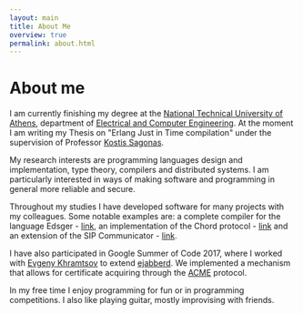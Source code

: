 ```yaml
---
layout: main
title: About Me
overview: true
permalink: about.html
---
```


# About me

I am currently finishing my degree at the [National Technical University of Athens](https://www.ntua.gr/en/), department of [Electrical and Computer Engineering](https://www.ece.ntua.gr/en). At the moment I am writing my Thesis on "Erlang Just in Time compilation" under the supervision of Professor [Kostis Sagonas](http://user.it.uu.se/~kostis/).

My research interests are programming languages design and implementation, type theory, compilers and distributed systems. I am particularly interested in ways of making software and programming in general more reliable and secure.

Throughout my studies I have developed software for many projects with my colleagues. Some notable examples are:  a complete compiler for the language Edsger - [link](https://github.com/angelhof/edsger_compiler), an implementation of the Chord protocol - [link](https://github.com/angelhof/chord-distributed-erlang) and an extension of the SIP Communicator - [link](https://github.com/angelhof/sip-project-extensions). 

I have also participated in Google Summer of Code 2017, where I worked with [Evgeny Khramtsov](https://github.com/zinid) to extend [ejabberd](https://github.com/processone/ejabberd). We implemented a mechanism that allows for certificate acquiring through the [ACME](https://github.com/ietf-wg-acme/acme) protocol.

In my free time I enjoy programming for fun or in programming competitions. I also like playing guitar, mostly improvising with friends.
